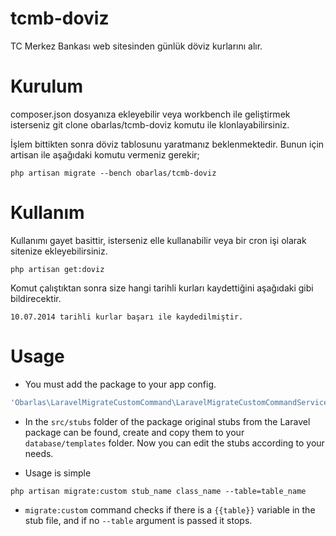 tcmb-doviz
==========

TC Merkez Bankası web sitesinden günlük döviz kurlarını alır.

Kurulum
=======

composer.json dosyanıza ekleyebilir veya workbench ile geliştirmek isterseniz git clone obarlas/tcmb-doviz komutu ile klonlayabilirsiniz.

İşlem bittikten sonra döviz tablosunu yaratmanız beklenmektedir. Bunun için artisan ile aşağıdaki komutu vermeniz gerekir;

```
php artisan migrate --bench obarlas/tcmb-doviz
```

Kullanım
========

Kullanımı gayet basittir, isterseniz elle kullanabilir veya bir cron işi olarak sitenize ekleyebilirsiniz.

```
php artisan get:doviz
```

Komut çalıştıktan sonra size hangi tarihli kurları kaydettiğini aşağıdaki gibi bildirecektir.

```
10.07.2014 tarihli kurlar başarı ile kaydedilmiştir.
```


Usage
=====

- You must add the package to your app config.

```php
'Obarlas\LaravelMigrateCustomCommand\LaravelMigrateCustomCommandServiceProvider',
```

- In the ```src/stubs``` folder of the package original stubs from the Laravel package can be found, create and copy them to your ```database/templates``` folder. Now you can edit the stubs according to your needs.

- Usage is simple

```
php artisan migrate:custom stub_name class_name --table=table_name
```

- ```migrate:custom``` command checks if there is a ```{{table}}``` variable in the stub file, and if no ```--table``` argument is passed it stops.
